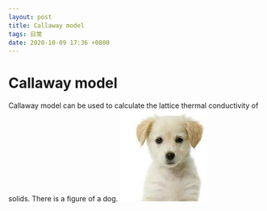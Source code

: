 ```yaml
---
layout: post
title: Callaway model
tags: 日常
date: 2020-10-09 17:36 +0800
---
```

# **Callaway model**
Callaway model can be used to calculate the lattice thermal conductivity of solids.
There is a figure of a dog. ![My helpful dog](/assets/dog.jpg)
